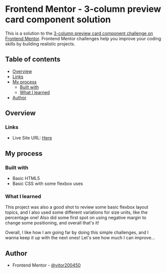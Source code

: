 # Frontend Mentor - 3-column preview card component solution

This is a solution to the [3-column preview card component challenge on Frontend Mentor](https://www.frontendmentor.io/challenges/3column-preview-card-component-pH92eAR2-). Frontend Mentor challenges help you improve your coding skills by building realistic projects.

## Table of contents

-   [Overview](#overview)
-   [Links](#links)
-   [My process](#my-process)
    -   [Built with](#built-with)
    -   [What I learned](#what-i-learned)
-   [Author](#author)

## Overview

### Links

-   Live Site URL: [Here](https://vitor200450.github.io/3_Col_Preview_Card/)

## My process

### Built with

-   Basic HTML5
-   Basic CSS with some flexbox uses

### What I learned

This project was also a good shot to review some basic flexbox layout topics, and I also used some different variations for size units, like the percentage one! Also did some first spot on using negative margin to change some positioning, and overall that's it!

Overall, I like how I am going far by doing this simple challenges, and I wanna keep it up with the next ones! Let's see how much I can improve...

## Author

-   Frontend Mentor - [@vitor200450](https://www.frontendmentor.io/profile/vitor200450)
